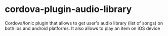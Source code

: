 # cordova-plugin-audio-library
Cordova/Ionic plugin that allows to get user's audio library (list of songs) on both ios and android platforms. It also allows to play an item on iOS device
